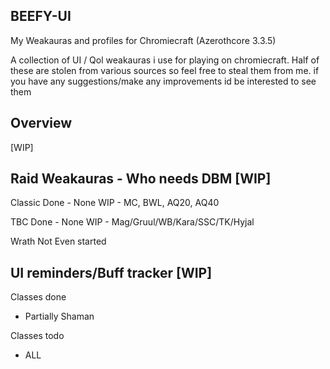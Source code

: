 ## BEEFY-UI
My Weakauras and profiles for Chromiecraft (Azerothcore 3.3.5)

A collection of UI / Qol weakauras i use for playing on chromiecraft. 
Half of these are stolen from various sources so feel free to steal them from me. 
if you have any suggestions/make any improvements id be interested to see them

## Overview

[WIP]

## Raid Weakauras - Who needs DBM [WIP]

Classic 
Done - None
WIP - MC, BWL, AQ20, AQ40

TBC
Done - None
WIP - Mag/Gruul/WB/Kara/SSC/TK/Hyjal

Wrath 
Not Even started

## UI reminders/Buff tracker [WIP]

Classes done
- Partially Shaman

Classes todo
- ALL
